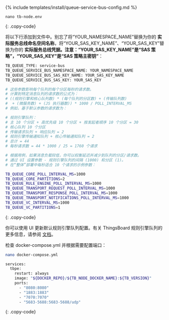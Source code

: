 {% include templates/install/queue-service-bus-config.md %}

```text
nano tb-node.env
```
{: .copy-code}

将以下行添加到文件中。别忘了将“YOUR_NAMESPACE_NAME”替换为你的 **实际服务总线命名空间名称**，将“YOUR_SAS_KEY_NAME”、“YOUR_SAS_KEY”替换为你的 **实际服务总线凭据。注意：“YOUR_SAS_KEY_NAME”是“SAS 策略”，“YOUR_SAS_KEY”是“SAS 策略主密钥”**：

```bash
TB_QUEUE_TYPE: service-bus
TB_QUEUE_SERVICE_BUS_NAMESPACE_NAME: YOUR_NAMESPACE_NAME
TB_QUEUE_SERVICE_BUS_SAS_KEY_NAME: YOUR_SAS_KEY_NAME
TB_QUEUE_SERVICE_BUS_SAS_KEY: YOUR_SAS_KEY

# 这些参数影响每个队列的每个分区每秒的请求数。
# 计算到特定消息队列的请求数的公式为：
# ((规则引擎和核心队列数) * (每个队列的分区数) + (传输队列数)
#  + (微服务数) + (JS 执行器数)) * 1000 / POLL_INTERVAL_MS
# 例如，基于默认参数的请求数为：

# 规则引擎队列：
# 主 10 个分区 + 高优先级 10 个分区 + 按发起者顺序 10 个分区 = 30
# 核心队列 10 个分区
# 传输请求队列 + 响应队列 = 2
# 规则引擎传输通知队列 + 核心传输通知队列 = 2
# 总计 = 44
# 每秒请求数 = 44 * 1000 / 25 = 1760 个请求

# 根据用例，如果消息负载较低，你可以权衡延迟并减少到队列的分区/请求数。
# 通过 UI 设置参数 - 规则引擎队列的间隔 (1000) 和分区 (1)。
# 在“整体”部署中每秒适合 10 个请求的示例参数：

TB_QUEUE_CORE_POLL_INTERVAL_MS=1000
TB_QUEUE_CORE_PARTITIONS=2
TB_QUEUE_RULE_ENGINE_POLL_INTERVAL_MS=1000
TB_QUEUE_TRANSPORT_REQUEST_POLL_INTERVAL_MS=1000
TB_QUEUE_TRANSPORT_RESPONSE_POLL_INTERVAL_MS=1000
TB_QUEUE_TRANSPORT_NOTIFICATIONS_POLL_INTERVAL_MS=1000
TB_QUEUE_VC_INTERVAL_MS=1000
TB_QUEUE_VC_PARTITIONS=1
```
{: .copy-code}

你可以使用 UI 更新默认规则引擎队列配置。有关 ThingsBoard 规则引擎队列的更多信息，请参阅 [文档](/docs/{{docsPrefix}}user-guide/rule-engine-2-5/queues/)。

检查 docker-compose.yml 并根据需要配置端口：

```bash
nano docker-compose.yml
```

```bash
services:
  tbpe:
    restart: always
    image: "${DOCKER_REPO}/${TB_NODE_DOCKER_NAME}:${TB_VERSION}"
    ports:
      - "8080:8080"
      - "1883:1883"
      - "7070:7070"
      - "5683-5688:5683-5688/udp"
```
{: .copy-code}